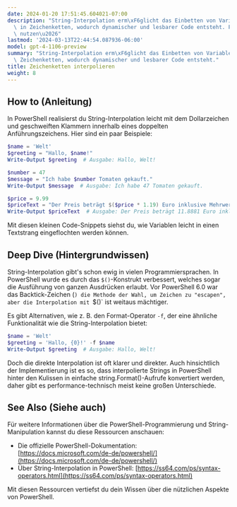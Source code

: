 ```yaml
---
date: 2024-01-20 17:51:45.604021-07:00
description: "String-Interpolation erm\xF6glicht das Einbetten von Variablen direkt\
  \ in Zeichenketten, wodurch dynamischer und lesbarer Code entsteht. Programmierer\
  \ nutzen\u2026"
lastmod: '2024-03-13T22:44:54.087936-06:00'
model: gpt-4-1106-preview
summary: "String-Interpolation erm\xF6glicht das Einbetten von Variablen direkt in\
  \ Zeichenketten, wodurch dynamischer und lesbarer Code entsteht."
title: Zeichenketten interpolieren
weight: 8
---
```


## How to (Anleitung)
In PowerShell realisierst du String-Interpolation leicht mit dem Dollarzeichen und geschweiften Klammern innerhalb eines doppelten Anführungszeichens. Hier sind ein paar Beispiele:

```PowerShell
$name = 'Welt'
$greeting = "Hallo, $name!"
Write-Output $greeting  # Ausgabe: Hallo, Welt!

$number = 47
$message = "Ich habe $number Tomaten gekauft."
Write-Output $message  # Ausgabe: Ich habe 47 Tomaten gekauft.

$price = 9.99
$priceText = "Der Preis beträgt $($price * 1.19) Euro inklusive Mehrwertsteuer."
Write-Output $priceText  # Ausgabe: Der Preis beträgt 11.8881 Euro inklusive Mehrwertsteuer.
```

Mit diesen kleinen Code-Snippets siehst du, wie Variablen leicht in einen Textstrang eingeflochten werden können.

## Deep Dive (Hintergrundwissen)
String-Interpolation gibt's schon ewig in vielen Programmiersprachen. In PowerShell wurde es durch das `$()`-Konstrukt verbessert, welches sogar die Ausführung von ganzen Ausdrücken erlaubt. Vor PowerShell 6.0 war das Backtick-Zeichen (`) die Methode der Wahl, um Zeichen zu "escapen", aber die Interpolation mit `$()` ist weitaus mächtiger.

Es gibt Alternativen, wie z. B. den Format-Operator `-f`, der eine ähnliche Funktionalität wie die String-Interpolation bietet:

```PowerShell
$name = 'Welt'
$greeting = 'Hallo, {0}!' -f $name
Write-Output $greeting  # Ausgabe: Hallo, Welt!
```

Doch die direkte Interpolation ist oft klarer und direkter. Auch hinsichtlich der Implementierung ist es so, dass interpolierte Strings in PowerShell hinter den Kulissen in einfache string.Format()-Aufrufe konvertiert werden, daher gibt es performance-technisch meist keine großen Unterschiede.

## See Also (Siehe auch)
Für weitere Informationen über die PowerShell-Programmierung und String-Manipulation kannst du diese Ressourcen anschauen:

- Die offizielle PowerShell-Dokumentation: [https://docs.microsoft.com/de-de/powershell/](https://docs.microsoft.com/de-de/powershell/)
- Über String-Interpolation in PowerShell: [https://ss64.com/ps/syntax-operators.html](https://ss64.com/ps/syntax-operators.html)

Mit diesen Ressourcen vertiefst du dein Wissen über die nützlichen Aspekte von PowerShell.
